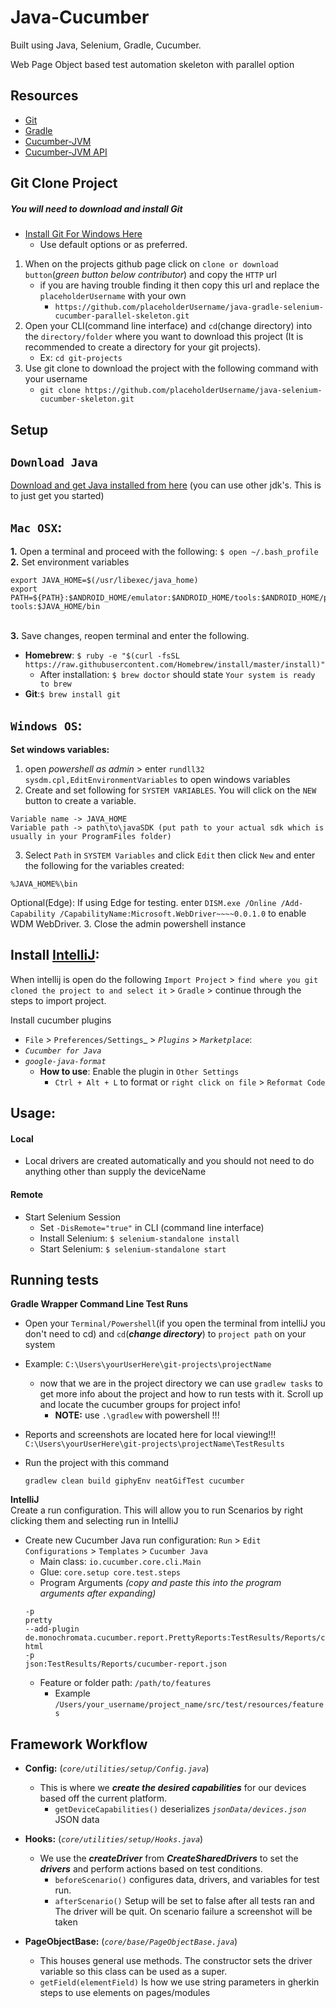 Java-Cucumber
======
Built using Java, Selenium, Gradle, Cucumber.

Web Page Object based test automation skeleton with parallel option

Resources
---
- [Git](https://git-scm.com/docs)
- [Gradle](https://docs.gradle.org/current/userguide/userguide.html)
- [Cucumber-JVM](https://cucumber.io/docs/reference/jvm)
- [Cucumber-JVM API](http://cucumber.github.io/api/cucumber/jvm/javadoc/)

## Git Clone Project

##### You will need to download and install Git
- [Install Git For Windows Here](https://git-scm.com/download/win) 
    - Use default options or as preferred.
1. When on the projects github page click on `clone or download button`(_green button below contributor_) and copy the `HTTP` url
    - if you are having trouble finding it then copy this url and replace the `placeholderUsername` with your own
        - `https://github.com/placeholderUsername/java-gradle-selenium-cucumber-parallel-skeleton.git`
2. Open your CLI(command line interface) and `cd`(change directory) into the `directory/folder` where you want to download this project (It is recommended to create a directory for your git projects). 
    - Ex: `cd git-projects`
3. Use git clone to download the project with the following command with your username
    - `git clone https://github.com/placeholderUsername/java-selenium-cucumber-skeleton.git`

Setup
---

## `Download Java`
[Download and get Java installed from here](https://www.oracle.com/technetwork/java/javase/downloads/jdk8-downloads-2133151.html)
(you can use other jdk's. This is to just get you started)

## `Mac OSX`:
**1.** Open a terminal and proceed with the following:
`$ open ~/.bash_profile
`\
**2.** Set environment variables
```
export JAVA_HOME=$(/usr/libexec/java_home)
export PATH=${PATH}:$ANDROID_HOME/emulator:$ANDROID_HOME/tools:$ANDROID_HOME/platform-tools:$JAVA_HOME/bin
```
\
**3.** Save changes, reopen terminal and enter the following.
- **Homebrew**: 
`$ ruby -e "$(curl -fsSL https://raw.githubusercontent.com/Homebrew/install/master/install)"`
    - After installation: `$ brew doctor` should state `Your system is ready to brew`
- **Git**:`$ brew install git`
    
## `Windows OS`:
**Set windows variables:**
1. open _powershell as admin_ > enter `rundll32 sysdm.cpl,EditEnvironmentVariables` to open windows variables
2. Create and set following for `SYSTEM VARIABLES`. You will click on the `NEW` button to create a variable.
```
Variable name -> JAVA_HOME
Variable path -> path\to\javaSDK (put path to your actual sdk which is usually in your ProgramFiles folder)
```
3. Select `Path` in `SYSTEM Variables` and click `Edit` then click `New` and enter the following for the variables created:
 ```
%JAVA_HOME%\bin
```
Optional(Edge): If using Edge for testing. enter `DISM.exe /Online /Add-Capability /CapabilityName:Microsoft.WebDriver~~~~0.0.1.0` to enable WDM WebDriver.
3. Close the admin powershell instance

## **Install** [IntelliJ](https://www.jetbrains.com/idea/download):       

When intellij is open do the following 
`Import Project` > `find where you git cloned the project to and select it` > `Gradle` > continue through the steps to import project. 

Install cucumber plugins
- `File` > `Preferences/Settings`_ > _`Plugins`_ > _`Marketplace`_:
- _`Cucumber for Java`_
- _`google-java-format`_
    - **How to use**: Enable the plugin in `Other Settings` 
        - `Ctrl + Alt + L` to format or `right click on file` > `Reformat Code`
    
Usage:
---
#### **Local**
- Local drivers are created automatically and you should not need to do anything other than supply the deviceName

#### **Remote**
- Start Selenium Session
    - Set `-DisRemote="true"` in CLI (command line interface)
    - Install Selenium: `$ selenium-standalone install`
    - Start Selenium: `$ selenium-standalone start`     

**Running tests**
----  
**Gradle Wrapper Command Line Test Runs** 
- Open your `Terminal/Powershell`(if you open the terminal from intelliJ you don't need to cd) and `cd`(_**change directory**_) to `project path` on your system
- Example: `C:\Users\yourUserHere\git-projects\projectName`
    - now that we are in the project directory we can use `gradlew tasks` to get more info about the project and how to run tests with it. Scroll up and locate the cucumber groups for project info!  
        - **NOTE:** use `.\gradlew` with powershell !!!
        
- Reports and screenshots are located here for local viewing!!! ```C:\Users\yourUserHere\git-projects\projectName\TestResults```
            
- Run the project with this command
    ```
    gradlew clean build giphyEnv neatGifTest cucumber
    ```            
        
**IntelliJ**
\
Create a run configuration. This will allow you to run Scenarios by right clicking them and selecting run in IntelliJ   
- Create new Cucumber Java run configuration: `Run` > `Edit Configurations` > `Templates` > `Cucumber Java`
    - Main class: `io.cucumber.core.cli.Main`
    - Glue: `core.setup core.test.steps`
    - Program Arguments _(copy and paste this into the program arguments after expanding)_
    ```
    -p
    pretty
    --add-plugin
    de.monochromata.cucumber.report.PrettyReports:TestResults/Reports/cucumber-html
    -p
    json:TestResults/Reports/cucumber-report.json
    ```
    - Feature or folder path: `/path/to/features`
        - Example `/Users/your_username/project_name/src/test/resources/features`

**Framework Workflow**
----  
- **Config:** (_`core/utilities/setup/Config.java`_)
    - This is where we _**create the desired capabilities**_ for our devices based off the current platform. 
        - `getDeviceCapabilities()` deserializes _`jsonData/devices.json`_ JSON data 
     
- **Hooks:** (_`core/utilities/setup/Hooks.java`_)
    - We use the _**createDriver**_ from _**CreateSharedDrivers**_ to set the _**drivers**_ and perform actions based on test conditions. 
        - `beforeScenario()` configures data, drivers, and variables for test run.
        - `afterScenario()` Setup will be set to false after all tests ran and The driver will be quit. On scenario failure a screenshot will be taken
        
- **PageObjectBase:** (_`core/base/PageObjectBase.java`_)
    - This houses general use methods. The constructor sets the driver variable so this class can be used as a super. 
    - `getField(elementField)` Is how we use string parameters in gherkin steps to use elements on pages/modules


